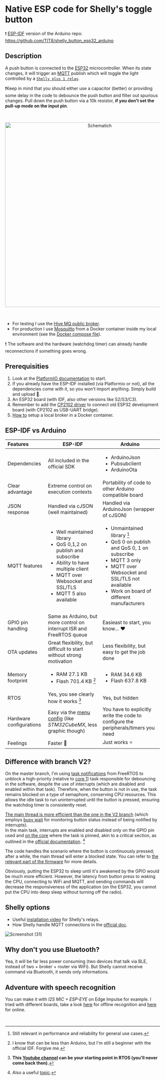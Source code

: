 # Native ESP code for Shelly's toggle button
❗ [ESP-IDF](https://docs.espressif.com/projects/esp-idf/en/latest/esp32/get-started/) version of the Arduino repo: https://github.com/TIT8/shelly_button_esp32_arduino

## Description

A push button is connected to the [ESP32](https://github.com/espressif/arduino-esp32) microcontroller. When its state changes, it will trigger an [MQTT](https://mqtt.org/) publish which will toggle the light controlled by a [`Shelly plus 1 relay`](https://www.shelly.com/en-it/products/product-overview/shelly-plus-1). 

❗Keep in mind that you should either use a capacitor (better) or providing some delay in the code to debounce the push button and filter out spurious changes. Pull down the push button via a 10k resistor, **if you don't set the pull-up mode on the input pin**.

<br>

<p align="center"><img src="https://github.com/TIT8/shelly_esp32_button_espidf/assets/68781644/42b67ad6-4091-4f7f-9a1e-e24e876d9295" alt="Schematich" width='600' /></p>

<br>

- For testing I use the [Hive MQ public broker](https://www.hivemq.com/mqtt/public-mqtt-broker/).
- For production I use [Mosquitto](https://mosquitto.org/) from a Docker container inside my local environment (see the [Docker compose file](https://github.com/TIT8/shelly_button_esp32/blob/master/compose.yaml)).

❗ The software and the hardware (watchdog timer) can already handle reconnections if something goes wrong.

## Prerequisities

1. Look at the [PlatformIO documentation](https://docs.platformio.org/en/stable/tutorials/espressif32/espidf_debugging_unit_testing_analysis.html) to start.
2. If you already have the ESP-IDF installed (via Platformio or not), all the dependencies come with it, so you won't import anything. Simply build and upload 💪.
3. An ESP32 board (with IDF, also other versions like S2/S3/C3).
4. Remember to add the [CP2102 driver](https://www.silabs.com/developers/usb-to-uart-bridge-vcp-drivers?tab=downloads) to connect old ESP32 development board (with CP2102 as USB-UART bridge).
5. [How to](https://github.com/sukesh-ak/setup-mosquitto-with-docker) setup a local broker in a Docker container.

## ESP-IDF vs Arduino

| Features | ESP-IDF | Arduino |
| :-------- | ---- | ----- |
| Dependencies | All included in the official SDK | <ul><li>ArduinoJson</li><li>Pubsubclient</li><li>ArduinoOta</li></ul> |
| Clear advantage | Extreme control on execution contexts | Portability of code to other Arduino compatible board |
| JSON response | Handled via cJSON (well maintained) | Handled via ArduinoJson (wrapper of cJSON) |
| MQTT features | <ul><li>Well maintained library</li><li>QoS 0,1,2 on publish and subscribe</li><li>Ability to have multiple client</li><li>MQTT over Websocket and SSL/TLS</li><li>MQTT 5 also available</li></ul> | <ul><li>Unmaintained library [^1]</li><li>QoS 0 on publish and QoS 0, 1 on subscribe</li><li>MQTT 3 only</li><li>MQTT over Websocket and SSL/TLS not available</li><li>Work on board of different manufacturers</li></ul> |
| GPIO pin handling | Same as Arduino, but more control on interrupt ISR and FreeRTOS queue | Easieast to start, you know... ❤️ |
| OTA updates | Great flexibility, but difficult to start without strong motivation | Less flexibility, but easy to get the job done |
| Memory footprint | <ul><li>RAM 27.1 KB</li><li>Flash 701.4 KB [^2]</li></ul> | <ul><li>RAM 34.6 KB</li><li>Flash 637.8 KB</li></ul> |
| RTOS | Yes, you see clearly how it works [^3] | Yes, but hidden |
| Hardware configurations | Easy via the [menu config](https://docs.espressif.com/projects/esp-idf/en/latest/esp32/api-reference/kconfig.html) (like _STM32CubeMX_, less graphic though) | You have to explicitly write the code to configure the peripherals/timers you need |
| Feelings | Faster 🚀 | Just works ⭐ |

[^1]: Still relevant in performance and reliability for general use cases.
[^2]: I know that can be less than Arduino, but I'm still a beginner with the official IDF. Forgive me.
[^3]: **This [Youtube channel](https://www.youtube.com/watch?v=EegFVATVvJU) can be your starting point in RTOS (you'll never come back then).**

## Difference with branch V2?

On the master branch, I'm using [task notifications](https://www.freertos.org/RTOS_Task_Notification_As_Binary_Semaphore.html) from FreeRTOS to unblock a high-priority (relative to [core 1](https://docs.espressif.com/projects/esp-idf/en/v5.0/esp32s3/api-guides/performance/speed.html#choosing-application-task-priorities)) task responsible for debouncing in the software, despite the use of interrupts (which are disabled and enabled within that task). Therefore, when the button is not in use, the task remains blocked on a type of semaphore, conserving CPU resources. This allows the idle task to run uninterrupted until the button is pressed, ensuring the watchdog timer is consistently reset.

<ins>The main thread is more efficient than the one in the V2 branch</ins> (which employs [busy wait](https://github.com/TIT8/shelly_esp32_button_espidf/tree/v2?tab=readme-ov-file#why-busy-wait-the-button-status-and-not-polling-it-or-be-notified-by-interrupts) for monitoring button status instead of being notified by interrupts).   
In the main task, interrupts are enabled and disabled only on the GPIO pin used and [on the core](https://github.com/TIT8/shelly_esp32_button_espidf/blob/1ccbeb450f857612228f9be3fbcbf5ec52a6ecf3/src/main.c#L190) where the task is pinned, akin to a critical section, as outlined in the [official documentation](https://docs.espressif.com/projects/esp-idf/en/latest/esp32/api-reference/system/freertos_idf.html#disabling-interrupts). [^4]

The code handles the scenario where the button is continuously pressed; after a while, the main thread will enter a blocked state. You can refer to [the relevant part of the firmware](https://github.com/TIT8/shelly_esp32_button_espidf/blob/88ec38896c9c9199dd878153d043701d34ed38f2/src/main.c#L265) for more details.   

Obviously, putting the ESP32 to sleep until it's awakened by the GPIO would be much more efficient. However, the latency from button press to waking the CPU, connecting to WiFi and MQTT, and sending commands will decrease the responsiveness of the application (on the ESP32, you cannot put the CPU into deep sleep without turning off the radio).

[^4]: Also a useful [topic](https://esp32.com/viewtopic.php?t=35019).

## Shelly options

- Useful [installation video](https://www.youtube.com/watch?v=-i3d_4FLR0k) for Shelly's relays.
- How Shelly handle MQTT connections in the [official doc](https://shelly-api-docs.shelly.cloud/gen2/ComponentsAndServices/Mqtt#mqtt-control).

![Screenshot (31)](https://github.com/TIT8/shelly_button_esp32/assets/68781644/e6de6e83-4aeb-428b-a845-5be89e2eb7bd)

## Why don't you use Bluetooth?

Yea, it will be far less power consuming (two devices that talk via BLE, instead of two + broker + router via WiFi). But Shelly cannot receive command via Bluetooth, it sends only informations.

## Adventure with speech recognition

You can make it with _I2S MIC + ESP-EYE_ on Edge Impulse for example. I tried with different boards, take a look [here](https://github.com/TIT8/shelly_button_esp32_arduino/tree/master/speech_recognition) for offline recognition and [here](https://github.com/TIT8/BLE-sensor_PDM-microphone) for online.

<br>
